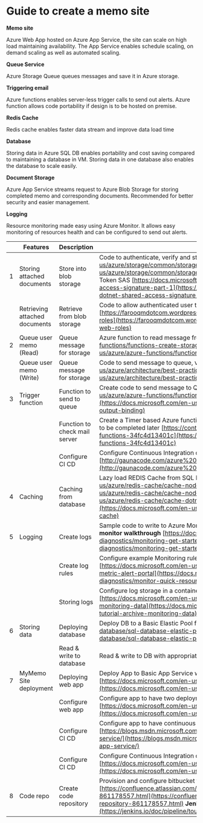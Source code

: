 # Guide to create a memo site

**Memo site**

Azure Web App hosted on Azure App Service, the site can scale on high load maintaining availability. The App Service enables schedule scaling, on demand scaling as well as automated scaling.

**Queue Service**

Azure Storage Queue queues messages and save it in Azure storage.

**Triggering email**

Azure functions enables server-less trigger calls to send out alerts. Azure function allows code portability if design is to be hosted on premise.

**Redis Cache**

Redis cache enables faster data stream and improve data load time

**Database**

Storing data in Azure SQL DB enables portability and cost saving compared to maintaining a database in VM. Storing data in one database also enables the database to scale easily.

**Document Storage**

Azure App Service streams request to Azure Blob Storage for storing completed memo and corresponding documents. Recommended for better security and easier management.

**Logging**

Resource monitoring made easy using Azure Monitor. It allows easy monitoring of resources health and can be configured to send out alerts.

|   | **Features** | **Description** | **Tasks** |
| --- | --- | --- | --- |
| 1 | Storing attached documents | Store into blob storage | Code to authenticate, verify and store using REST API [https://docs.microsoft.com/en-us/azure/storage/common/storage-rest-api-auth](https://docs.microsoft.com/en-us/azure/storage/common/storage-rest-api-auth) Alternatively, you can use Shared Access Token SAS [https://docs.microsoft.com/en-us/azure/storage/common/storage-dotnet-shared-access-signature-part-1](https://docs.microsoft.com/en-us/azure/storage/common/storage-dotnet-shared-access-signature-part-1) |
|   | Retrieving attached documents | Retrieve from blob storage | Code to allow authenticated user to read document file from blob storage (HTTP Handler) [https://farooqmdotcom.wordpress.com/2012/09/06/http-handlers-and-windows-azure-web-roles](https://farooqmdotcom.wordpress.com/2012/09/06/http-handlers-and-windows-azure-web-roles) |
| 2 | Queue user memo (Read) | Queue message for storage | Azure function to read message from queue [https://docs.microsoft.com/en-us/azure/azure-functions/functions-create-storage-queue-triggered-function](https://docs.microsoft.com/en-us/azure/azure-functions/functions-create-storage-queue-triggered-function) |
|   | Queue user memo (Write) | Queue message for storage | Code to send message to queue, verify &amp; store in Azure storage [https://docs.microsoft.com/en-us/azure/architecture/best-practices/retry-service-specific](https://docs.microsoft.com/en-us/azure/architecture/best-practices/retry-service-specific)  |
| 3 | Trigger function | Function to send to queue | Create code to send message to Queue in an Azure Function [https://docs.microsoft.com/en-us/azure/azure-functions/functions-integrate-storage-queue-output-binding](https://docs.microsoft.com/en-us/azure/azure-functions/functions-integrate-storage-queue-output-binding) |
|   |   | Function to check mail server | Create a Timer based Azure function to &#39;check&#39; the mail Server.... Write to monitor. Business logic to be completed later [https://contos.io/monitoring-exchange-activesync-with-azure-functions-34fc4d13401c](https://contos.io/monitoring-exchange-activesync-with-azure-functions-34fc4d13401c) |
|   |   | Configure CI CD | Configure Continuous Integration deployment from Git for the Azure Functions [http://gaunacode.com/azure%20functions/ci/cd/devops/2018/01/02/CICDAzureFunctions.html](http://gaunacode.com/azure%20functions/ci/cd/devops/2018/01/02/CICDAzureFunctions.html) |
| 4 | Caching | Caching from database | Lazy load REDIS Cache from SQL DB**Using Node.js** [https://docs.microsoft.com/en-us/azure/redis-cache/cache-nodejs-get-started](https://docs.microsoft.com/en-us/azure/redis-cache/cache-nodejs-get-started) **Using .NET** [https://docs.microsoft.com/en-us/azure/redis-cache/cache-dotnet-how-to-use-azure-redis-cache](https://docs.microsoft.com/en-us/azure/redis-cache/cache-dotnet-how-to-use-azure-redis-cache) |
| 5 | Logging | Create logs | Sample code to write to Azure Monitoring log from both Website and Azure function **Azure monitor walkthrough** [https://docs.microsoft.com/en-us/azure/monitoring-and-diagnostics/monitoring-get-started](https://docs.microsoft.com/en-us/azure/monitoring-and-diagnostics/monitoring-get-started) |
|   |   | Create log rules | Configure example Monitoring rules and alerts in Azure Monitoring  **Creating an alert** [https://docs.microsoft.com/en-us/azure/monitoring-and-diagnostics/monitor-quick-resource-metric-alert-portal](https://docs.microsoft.com/en-us/azure/monitoring-and-diagnostics/monitor-quick-resource-metric-alert-portal) |
|   |   | Storing logs | Configure log storage in a container  **Archiving monitor data to storage** [https://docs.microsoft.com/en-us/azure/monitoring-and-diagnostics/monitor-tutorial-archive-monitoring-data](https://docs.microsoft.com/en-us/azure/monitoring-and-diagnostics/monitor-tutorial-archive-monitoring-data) |
| 6 | Storing data | Deploying database | Deploy DB to a Basic Elastic Pool for DevTest [https://docs.microsoft.com/en-us/azure/sql-database/sql-database-elastic-pool](https://docs.microsoft.com/en-us/azure/sql-database/sql-database-elastic-pool)  |
|   |   | Read &amp; write to database | Read &amp; write to DB with appropriate schema |
| 7 | MyMemo Site deployment | Deploying web app | Deploy App to Basic App Service with two instances  **Deploy with Git** [https://docs.microsoft.com/en-us/azure/app-service/app-service-deploy-local-git](https://docs.microsoft.com/en-us/azure/app-service/app-service-deploy-local-git)  |
|   |   | Configure web app | Configure app to have two deployments one for &#39;Development&#39; one for &#39;Staging&#39; [https://docs.microsoft.com/en-us/azure/app-service/web-sites-staged-publishing](https://docs.microsoft.com/en-us/azure/app-service/web-sites-staged-publishing) |
|   |   | Configure CI CD | Configure app to have continuous integration deployment for &#39;Development&#39; one for &#39;Staging&#39; [https://blogs.msdn.microsoft.com/mvpawardprogram/2017/05/16/deploy-app-azure-app-service/](https://blogs.msdn.microsoft.com/mvpawardprogram/2017/05/16/deploy-app-azure-app-service/) |
|   |   | Configure CI CD | Configure Continuous Integration deployment from Git for the Azure Web App [https://docs.microsoft.com/en-us/azure/app-service/web-sites-staged-publishing](https://docs.microsoft.com/en-us/azure/app-service/web-sites-staged-publishing) |
| 8 | Code repo | Create code repository | Provision and configure bitbucket for code repository and integration with Jenkins  **Bitbucket** [https://confluence.atlassian.com/get-started-with-bitbucket/set-up-a-repository-861178557.html](https://confluence.atlassian.com/get-started-with-bitbucket/set-up-a-repository-861178557.html) **Jenkins** [https://jenkins.io/doc/pipeline/tour/hello-world/](https://jenkins.io/doc/pipeline/tour/hello-world/)  |